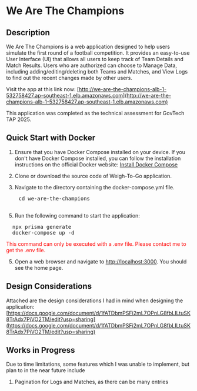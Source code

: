 # We Are The Champions 

## Description
We Are The Champions is a web application designed to help users simulate the first round of a football competition. It provides an easy-to-use User Interface (UI) that allows all users to keep track of Team Details and Match Results. Users who are authorized can choose to Manage Data, including adding/editing/deleting both Teams and Matches, and View Logs to find out the recent changes made by other users. 

Visit the app at this link now: [http://we-are-the-champions-alb-1-532758427.ap-southeast-1.elb.amazonaws.com](http://we-are-the-champions-alb-1-532758427.ap-southeast-1.elb.amazonaws.com)

This application was completed as the technical assessment for GovTech TAP 2025.

## Quick Start with Docker

1. Ensure that you have Docker Compose installed on your device. If you don't have Docker Compose installed, you can follow the installation instructions on the official Docker website: [Install Docker Compose](https://docs.docker.com/compose/install/)

2. Clone or download the source code of Weigh-To-Go application.

3. Navigate to the directory containing the docker-compose.yml file.
  <pre>
    cd we-are-the-champions
  </pre>

5. Run the following command to start the application:
<pre>
  npx prisma generate  
  docker-compose up -d 
</pre>

<span style="color: red;">This command can only be executed with a .env file. Please contact me to get the .env file. </span>


5. Open a web browser and navigate to [http://localhost:3000](http://localhost:3000). You should see the home page.


## Design Considerations
Attached are the design considerations I had in mind when designing the application: 
[https://docs.google.com/document/d/1fATDbmPSFi2mL7OPnLG8fbLILtuSK8TrAdx7PiVO2TM/edit?usp=sharing](https://docs.google.com/document/d/1fATDbmPSFi2mL7OPnLG8fbLILtuSK8TrAdx7PiVO2TM/edit?usp=sharing)

## Works in Progress
Due to time limitations, some features which I was unable to implement, but plan to in the near future include
1. Pagination for Logs and Matches, as there can be many entries



